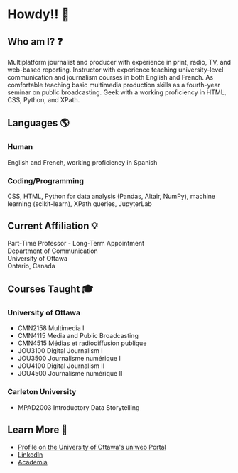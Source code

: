# Howdy!! 👋

<!--
**jsmarier/jsmarier** is a ✨ _special_ ✨ repository because its `README.md` (this file) appears on your GitHub profile.
-->

## Who am I? ❓

Multiplatform journalist and producer with experience in print, radio, TV, and web-based reporting. Instructor with experience teaching university-level communication and journalism courses in both English and French. As comfortable teaching basic multimedia production skills as a fourth-year seminar on public broadcasting. Geek with a working proficiency in HTML, CSS, Python, and XPath.

## Languages 🌎

### Human

English and French, working proficiency in Spanish

### Coding/Programming

CSS, HTML, Python for data analysis (Pandas, Altair, NumPy),  machine learning (scikit-learn), XPath queries, JupyterLab

## Current Affiliation 💡

Part-Time Professor - Long-Term Appointment<br>
Department of Communication<br>
University of Ottawa<br>
Ontario, Canada<br>

## Courses Taught 🎓

### University of Ottawa

- CMN2158 Multimedia I
- CMN4115 Media and Public Broadcasting
- CMN4515 Médias et radiodiffusion publique
- JOU3100 Digital Journalism I
- JOU3500 Journalisme numérique I
- JOU4100 Digital Journalism II
- JOU4500 Journalisme numérique II

### Carleton University

- MPAD2003 Introductory Data Storytelling

## Learn More 🔗

- [Profile on the University of Ottawa's uniweb Portal](https://uniweb.uottawa.ca/members/4204)
- [LinkedIn](https://www.linkedin.com/in/jsmarier/)
- [Academia](https://uottawa.academia.edu/jsmarier)
